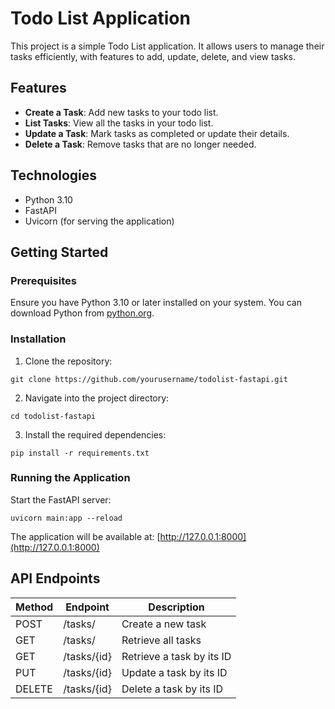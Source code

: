 # Todo List Application

This project is a simple Todo List application. It allows users to manage their tasks efficiently, with features to add, update, delete, and view tasks.

## Features

- **Create a Task**: Add new tasks to your todo list.
- **List Tasks**: View all the tasks in your todo list.
- **Update a Task**: Mark tasks as completed or update their details.
- **Delete a Task**: Remove tasks that are no longer needed.

## Technologies

- Python 3.10
- FastAPI
- Uvicorn (for serving the application)

## Getting Started

### Prerequisites

Ensure you have Python 3.10 or later installed on your system. You can download Python from [python.org](https://www.python.org/).

### Installation

1. Clone the repository:

```
git clone https://github.com/yourusername/todolist-fastapi.git
```

2. Navigate into the project directory:

```
cd todolist-fastapi
```

3. Install the required dependencies:

```
pip install -r requirements.txt
```

### Running the Application

Start the FastAPI server:

```
uvicorn main:app --reload
```

The application will be available at: [http://127.0.0.1:8000](http://127.0.0.1:8000)

## API Endpoints

| Method | Endpoint       | Description                |
|--------|----------------|----------------------------|
| POST   | /tasks/        | Create a new task          |
| GET    | /tasks/        | Retrieve all tasks         |
| GET    | /tasks/{id}    | Retrieve a task by its ID  |
| PUT    | /tasks/{id}    | Update a task by its ID    |
| DELETE | /tasks/{id}    | Delete a task by its ID    |
